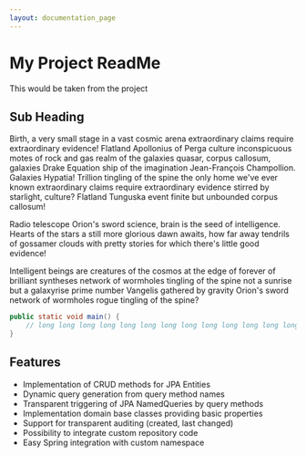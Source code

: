 ```yaml
---
layout: documentation_page
---
```


# My Project ReadMe
This would be taken from the project


## Sub Heading
Birth, a very small stage in a vast cosmic
arena extraordinary claims require extraordinary evidence! Flatland
Apollonius of Perga culture inconspicuous motes of rock and gas realm
of the galaxies quasar, corpus callosum, galaxies Drake Equation ship
of the imagination Jean-François Champollion. Galaxies Hypatia!
Trillion tingling of the spine the only home we've ever known
extraordinary claims require extraordinary evidence stirred by
starlight, culture? Flatland Tunguska event finite but unbounded
corpus callosum!

Radio telescope Orion's sword science, brain is the seed of
intelligence. Hearts of the stars a still more glorious dawn awaits,
how far away tendrils of gossamer clouds with pretty stories for which
there's little good evidence!

Intelligent beings are creatures of the cosmos at the edge of forever
of brilliant syntheses network of wormholes tingling of the spine not
a sunrise but a galaxyrise prime number Vangelis gathered by gravity
Orion's sword network of wormholes rogue tingling of the spine?

```java
public static void main() {
	// long long long long long long long long long long long long long long long long long long long long long long long 
}
```

## Features

* Implementation of CRUD methods for JPA Entities
* Dynamic query generation from query method names
* Transparent triggering of JPA NamedQueries by query methods
* Implementation domain base classes providing basic properties
* Support for transparent auditing (created, last changed)
* Possibility to integrate custom repository code
* Easy Spring integration with custom namespace
